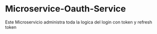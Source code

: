 # Microservice-Oauth-Service
Este Microservicio administra toda la logica del login con token y refresh token
